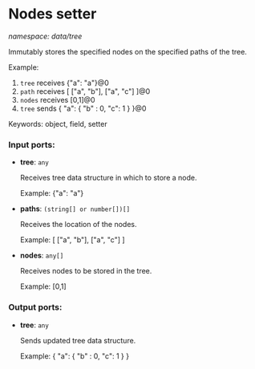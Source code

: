# Nodes setter

_namespace: data/tree_

Immutably stores the specified nodes on the specified paths of the tree.

Example:
1. `tree` receives 
{"a": "a"}@0
2. `path` receives
[
  ["a", "b"],
  ["a", "c"]
]@0
3. `nodes` receives
[0,1]@0
4. `tree` sends
{
  "a": {
     "b" : 0,
     "c": 1
  }
}@0

Keywords: object, field, setter

### Input ports:

* __tree__: ` any `

    Receives tree data structure in which to store a node.
    
    Example:
    {"a": "a"}


* __paths__: ` (string[] or number[])[] `

    Receives the location of the nodes.
    
    Example:
    [
      ["a", "b"],
      ["a", "c"]
    ]


* __nodes__: ` any[] `

    Receives nodes to be stored in the tree.
    
    Example:
    [0,1]

### Output ports:

* __tree__: ` any `

    Sends updated tree data structure.
    
    Example:
    {
      "a": {
         "b" : 0,
         "c": 1
      }
    }

